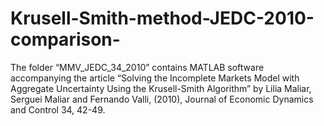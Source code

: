 # Krusell-Smith-method-JEDC-2010-comparison-
The folder “MMV_JEDC_34_2010” contains MATLAB software accompanying  the article “Solving the Incomplete Markets Model with Aggregate  Uncertainty Using the Krusell-Smith Algorithm” by Lilia Maliar,  Serguei Maliar and Fernando Valli, (2010), Journal of Economic  Dynamics and Control 34, 42-49. 
